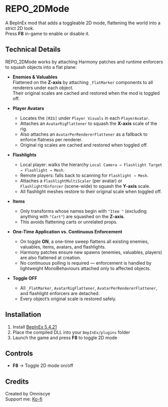 # REPO_2DMode

A BepInEx mod that adds a toggleable 2D mode, flattening the world into a strict 2D look.  
Press **F8** in-game to enable or disable it.

## Technical Details

REPO_2DMode works by attaching Harmony patches and runtime enforcers to squash objects into a flat plane:

- **Enemies & Valuables**  
  Flattened on the **Z-axis** by attaching `_FlatMarker` components to all renderers under each object.  
  Their original scales are cached and restored when the mod is toggled off.

- **Player Avatars**  
  - Locates the `[RIG]` under `Player Visuals` in each `PlayerAvatar`.  
  - Attaches an `AvatarRigFlattener` to squash the **X-axis** scale of the rig.  
  - Also attaches an `AvatarPerRendererFlattener` as a fallback to enforce flatness per renderer.  
  - Original rig scales are cached and restored when toggled off.

- **Flashlights**  
  - Local player: walks the hierarchy `Local Camera → Flashlight Target → Flashlight → Mesh`.  
  - Remote players: falls back to scanning for `Flashlight → Mesh`.  
  - Attaches a `FlashlightMultiScaler` (per avatar) or `FlashlightYEnforcer` (scene-wide) to squash the **Y-axis** scale.  
  - All flashlight meshes restore to their original scale when toggled off.

- **Items**  
  - Only transforms whose names begin with `"Item "` (excluding anything with `"Cart"`) are squashed on the **Z-axis**.  
  - This avoids flattening carts or unrelated props.

- **One-Time Application vs. Continuous Enforcement**  
  - On toggle **ON**, a one-time sweep flattens all existing enemies, valuables, items, avatars, and flashlights.  
  - Harmony patches ensure new spawns (enemies, valuables, players) are also flattened at creation.  
  - No continuous polling is required — enforcement is handled by lightweight MonoBehaviours attached only to affected objects.

- **Toggle OFF**  
  - All `_FlatMarker`, `AvatarRigFlattener`, `AvatarPerRendererFlattener`, and flashlight enforcers are detached.  
  - Every object’s original scale is restored safely.

## Installation
1. Install [BepInEx 5.4.21](https://github.com/BepInEx/BepInEx/releases)
2. Place the compiled DLL into your `BepInEx/plugins` folder
3. Launch the game and press **F8** to toggle 2D mode

## Controls
- **F8** → Toggle 2D mode on/off

## Credits
Created by Omniscye  
Support me: [Ko-fi](https://ko-fi.com/omniscye)

